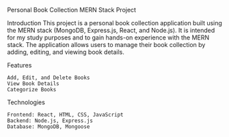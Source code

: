 Personal Book Collection MERN Stack Project

Introduction
This project is a personal book collection application built using the MERN stack (MongoDB, Express.js, React, and Node.js). It is intended for my study purposes and to gain hands-on experience with the MERN stack. The application allows users to manage their book collection by adding, editing, and viewing book details.

Features

    Add, Edit, and Delete Books
    View Book Details
    Categorize Books

Technologies

    Frontend: React, HTML, CSS, JavaScript
    Backend: Node.js, Express.js
    Database: MongoDB, Mongoose

